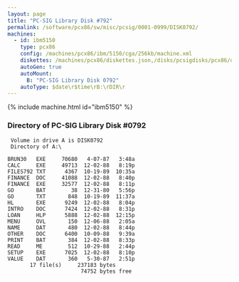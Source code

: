 ```yaml
---
layout: page
title: "PC-SIG Library Disk #792"
permalink: /software/pcx86/sw/misc/pcsig/0001-0999/DISK0792/
machines:
  - id: ibm5150
    type: pcx86
    config: /machines/pcx86/ibm/5150/cga/256kb/machine.xml
    diskettes: /machines/pcx86/diskettes.json,/disks/pcsigdisks/pcx86/diskettes.json
    autoGen: true
    autoMount:
      B: "PC-SIG Library Disk 0792"
    autoType: $date\r$time\rB:\rDIR\r
---
```


{% include machine.html id="ibm5150" %}

### Directory of PC-SIG Library Disk #0792

     Volume in drive A is DISK0792
     Directory of A:\

    BRUN30   EXE     70680   4-07-87   3:48a
    CALC     EXE     49713  12-02-88   8:19p
    FILES792 TXT      4367  10-19-89  10:35a
    FINANCE  DOC     41088  12-02-88   8:40p
    FINANCE  EXE     32577  12-02-88   8:11p
    GO       BAT        38  12-31-80   5:56p
    GO       TXT       848  10-19-89  11:37a
    HL       EXE      9249  12-02-88   8:04p
    INTRO    DOC      7424  12-02-88   8:31p
    LOAN     HLP      5888  12-02-88  12:15p
    MENU     OVL       150  12-06-88   2:05a
    NAME     DAT       480  12-02-88   8:44p
    OTHER    DOC      6400  10-09-88   9:39a
    PRINT    BAT       384  12-02-88   8:33p
    READ     ME        512  10-29-88   2:44p
    SETUP    EXE      7025  12-02-88   8:10p
    VALUE    DAT       360   5-30-87   2:51p
           17 file(s)     237183 bytes
                           74752 bytes free
